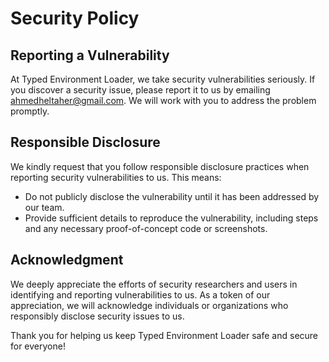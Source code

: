 # Security Policy

## Reporting a Vulnerability

At Typed Environment Loader, we take security vulnerabilities seriously. If you discover a security issue, please report it to us by emailing [ahmedheltaher@gmail.com](mailto:ahmedheltaher@gmail.com). We will work with you to address the problem promptly.

## Responsible Disclosure

We kindly request that you follow responsible disclosure practices when reporting security vulnerabilities to us. This means:

- Do not publicly disclose the vulnerability until it has been addressed by our team.
- Provide sufficient details to reproduce the vulnerability, including steps and any necessary proof-of-concept code or screenshots.

## Acknowledgment

We deeply appreciate the efforts of security researchers and users in identifying and reporting vulnerabilities to us. As a token of our appreciation, we will acknowledge individuals or organizations who responsibly disclose security issues to us.

Thank you for helping us keep Typed Environment Loader safe and secure for everyone!
